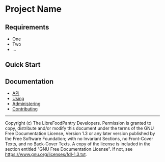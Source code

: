 # Project Name

<!-- Brief description of the project and the problem it solves. -->

## Requirements

<!--
List of direct dependencies.
Only restrict version numbers if it is known that this project cannot work with
particular versions.
-->

- One
- Two
- ...

## Quick Start

<!--
A short example of installing, running, and using with minimal explanation.
-->

## Documentation

<!--
Links to more detailed documentation.
Remove what's not appropriate, add what is.
-->

- [API](docs/api/README.md)
- [Using](docs/user/README.md)
- [Administering](docs/admin/README.md)
- [Contributing](CONTRIBUTING.md)


---
Copyright (c) <YEAR> The LibreFoodPantry Developers.
Permission is granted to copy, distribute and/or modify this document
under the terms of the GNU Free Documentation License, Version 1.3
or any later version published by the Free Software Foundation;
with no Invariant Sections, no Front-Cover Texts, and no Back-Cover Texts.
A copy of the license is included in the section entitled "GNU
Free Documentation License". If not, see
<https://www.gnu.org/licenses/fdl-1.3.txt>.
